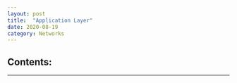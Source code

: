 ```yaml
---
layout: post
title:  "Application Layer"
date: 2020-08-19 
category: Networks
---
```

## Contents:

*****